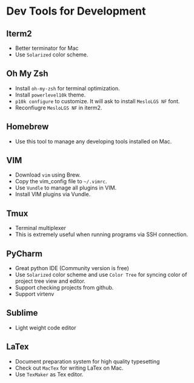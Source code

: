 # Dev Tools for Development
## Iterm2
* Better terminator for Mac
* Use `Solarized` color scheme.

## Oh My Zsh
* Install `oh-my-zsh` for terminal optimization.
* Install `powerlevel10k` theme.
* `p10k configure` to customize. It will ask to install `MesloLGS NF` font.
* Reconfiugre `MesloLGS NF` in iterm2.

## Homebrew
* Use this tool to manage any developing tools installed on Mac.

## VIM
* Download `vim` using Brew.
* Copy the vim_config file to `~/.vimrc`.
* Use `Vundle` to manage all plugins in VIM.
* Install VIM plugins via Vundle.

## Tmux
* Terminal multiplexer
* This is extremely useful when running programs via SSH connection.

## PyCharm
* Great python IDE (Community version is free)
* Use `Solarized` color scheme and use `Color Tree` for syncing color of project tree view and editor.
* Support checking projects from github.
* Support virtenv

## Sublime
* Light weight code editor

## LaTex
* Document preparation system for high quality typesetting
* Check out `MacTex` for writing LaTex on Mac.
* Use `TexMaker` as Tex editor.
